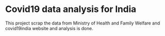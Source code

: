 # Covid19 data analysis for India
 This project scrap the data from Ministry of Health and Family Welfare and covid19india website and analysis is done. 
